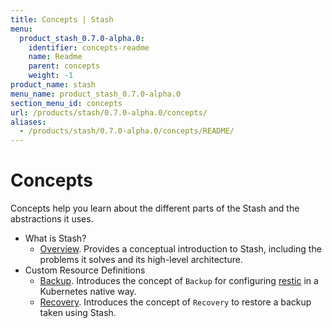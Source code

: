 ```yaml
---
title: Concepts | Stash
menu:
  product_stash_0.7.0-alpha.0:
    identifier: concepts-readme
    name: Readme
    parent: concepts
    weight: -1
product_name: stash
menu_name: product_stash_0.7.0-alpha.0
section_menu_id: concepts
url: /products/stash/0.7.0-alpha.0/concepts/
aliases:
  - /products/stash/0.7.0-alpha.0/concepts/README/
---
```

# Concepts

Concepts help you learn about the different parts of the Stash and the abstractions it uses.

- What is Stash?
  - [Overview](/docs/concepts/what-is-stash/overview.md). Provides a conceptual introduction to Stash, including the problems it solves and its high-level architecture.
- Custom Resource Definitions
  - [Backup](/docs/concepts/crds/restic.md). Introduces the concept of `Backup` for configuring [restic](https://restic.net) in a Kubernetes native way.
  - [Recovery](/docs/concepts/crds/recovery.md). Introduces the concept of `Recovery` to restore a backup taken using Stash.
